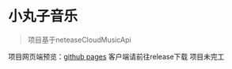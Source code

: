# 小丸子音乐

>项目基于neteaseCloudMusicApi

项目网页端预览：[github pages](https://xwzkj.github.io)
客户端请前往release下载
项目未完工
